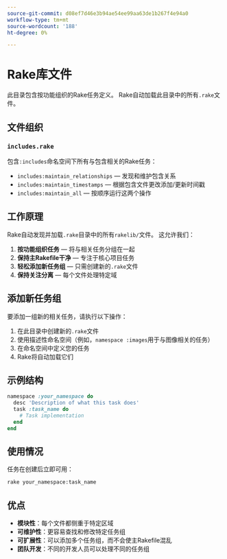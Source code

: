 ```yaml
---
source-git-commit: d08ef7d46e3b94ae54ee99aa63de1b267f4e94a0
workflow-type: tm+mt
source-wordcount: '188'
ht-degree: 0%

---
```

# Rake库文件

此目录包含按功能组织的Rake任务定义。 Rake自动加载此目录中的所有`.rake`文件。

## 文件组织

### `includes.rake`

包含`:includes`命名空间下所有与包含相关的Rake任务：

- `includes:maintain_relationships` — 发现和维护包含关系
- `includes:maintain_timestamps` — 根据包含文件更改添加/更新时间戳
- `includes:maintain_all` — 按顺序运行这两个操作

## 工作原理

Rake自动发现并加载`.rake`目录中的所有`rakelib/`文件。 这允许我们：

1. **按功能组织任务** — 将与相关任务分组在一起
2. **保持主Rakefile干净** — 专注于核心项目任务
3. **轻松添加新任务组** — 只需创建新的`.rake`文件
4. **保持关注分离** — 每个文件处理特定域

## 添加新任务组

要添加一组新的相关任务，请执行以下操作：

1. 在此目录中创建新的`.rake`文件
2. 使用描述性命名空间（例如，`namespace :images`用于与图像相关的任务）
3. 在命名空间中定义您的任务
4. Rake将自动加载它们

## 示例结构

```ruby
namespace :your_namespace do
  desc 'Description of what this task does'
  task :task_name do
    # Task implementation
  end
end
```

## 使用情况

任务在创建后立即可用：

```bash
rake your_namespace:task_name
```

## 优点

- **模块性**：每个文件都侧重于特定区域
- **可维护性**：更容易查找和修改特定任务组
- **可扩展性**：可以添加多个任务组，而不会使主Rakefile混乱
- **团队开发**：不同的开发人员可以处理不同的任务组
